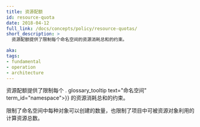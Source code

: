 ```yaml
---
title: 资源配额
id: resource-quota
date: 2018-04-12
full_link: /docs/concepts/policy/resource-quotas/
short_description: >
  资源配额提供了限制每个命名空间的资源消耗总和的约束。

aka: 
tags:
- fundamental
- operation
- architecture
---
```


<!--
---
title: Resource Quotas
id: resource-quota
date: 2018-04-12
full_link: /docs/concepts/policy/resource-quotas/
short_description: >
  Provides constraints that limit aggregate resource consumption per namespace.

aka: 
tags:
- fundamental
- operation
- architecture
---
-->

<!--
 Provides constraints that limit aggregate resource consumption per . glossary_tooltip term_id="namespace" >}}.
-->

资源配额提供了限制每个 . glossary_tooltip text="命名空间" term_id="namespace">}} 的资源消耗总和的约束。

<!--more--> 

<!--
Limits the quantity of objects that can be created in a namespace by type, as well as the total amount of compute resources that may be consumed by resources in that project.
-->

限制了命名空间中每种对象可以创建的数量，也限制了项目中可被资源对象利用的计算资源总数。


